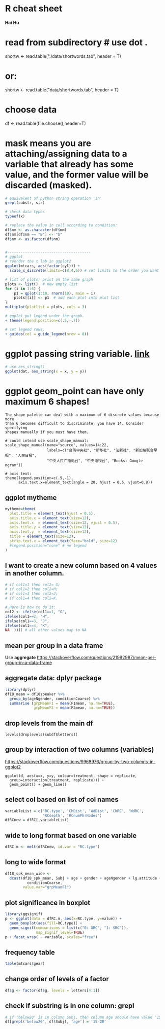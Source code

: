# R cheat sheet
#### Hai Hu

# read from subdirectory # use dot .
shortw <- read.table("./data/shortwords.tab", header = T)
# or:
shortw <- read.table("data/shortwords.tab", header = T)

# choose data
df <- read.table(file.choose(),header=T)

# mask means you are attaching/assigning data to a variable that already has some value, and the former value will be discarded (masked).

```R
# equivalent of python string operation 'in'
grepl(substr, str)

# check data types
typeof(x)

# replace the value in cell according to condition:
df$nm <- as.character(df$nm)
df$nm[df$nm == "B"] <- "b"
df$nm <- as.factor(df$nm)


#--------------------------------------
# ggplot
# reorder the x lab in ggplot2
ggplot(mtcars, aes(factor(cyl))) + 
  scale_x_discrete(limits=c(8,4,6)) # set limits to the order you want

# list of plots; print on the same graph
plots <- list()  # new empty list
for (i in 1:6) {
    p1 = qplot(1:10, rnorm(10), main = i)
    plots[[i]] <- p1  # add each plot into plot list
}
multiplot(plotlist = plots, cols = 3)

# ggplot put legend under the graph.
+ theme(legend.position=c(.5,-.7)) 

# set legend rows.
+ guides(col = guide_legend(nrow = 8))
```

# ggplot passing string variable. [link](https://stackoverflow.com/questions/19826352/pass-character-strings-to-ggplot2-within-a-function)
```R
# use aes_string()
ggplot(dat, aes_string(x = x, y = y))
```

# ggplot geom_point can have only maximum 6 shapes!
```
The shape palette can deal with a maximum of 6 discrete values because more
than 6 becomes difficult to discriminate; you have 14. Consider specifying
shapes manually if you must have them. 

# could intead use scale_shape_manual:
scale_shape_manual(name="source", values=14:22,
                   labels=c("台湾中央社", "新华社", "法新社", "新加坡联合早报", "人民日报", 
                   "中央人民广播电台", "中央电视台", "Books: Google ngram"))
```

```
# axis text:
theme(legend.position=c(.5,-1),
      axis.text.x=element_text(angle = 20, hjust = 0.5, vjust=0.8))
```

## ggplot mytheme
```R
mytheme=theme(
  plot.title = element_text(hjust = 0.5),
  axis.title.x = element_text(size=12),
  axis.text.x  = element_text(size=12, vjust = 0.5),
  axis.title.y = element_text(size=12),
  axis.text.y  = element_text(size=12),
  title = element_text(size=12),
  strip.text.x = element_text(face="bold", size=12)
  #legend.position="none" # no legend
)
```

## I want to create a new column based on 4 values in another column.

```R
# if col1=1 then col2= G; 
# if col1=2 then col2=H; 
# if col1=3 then col2=J; 
# if col1=4 then col2=K.

# Here is how to do it: 
col2 <- ifelse(col1==1, "G",        
ifelse(col1==2, "H",        
ifelse(col1==3, "J",        
ifelse(col1==4, "K",                        
NA  )))) # all other values map to NA
```

## mean per group in a data frame
Use **aggregate**
https://stackoverflow.com/questions/21982987/mean-per-group-in-a-data-frame

## aggregate data: dplyr package
```R
library(dplyr)
df18_mean = df18speaker %>%
  group_by(ageNgender, conditionCoarse) %>%
  summarise (grpMeanF1 = mean(F1mean, na.rm=TRUE),
             grpMeanF2 = mean(F2mean, na.rm=TRUE))
```

## drop levels from the main df
```
levels(droplevels(subdf$letters))
```
## group by interaction of two columns (variables)
https://stackoverflow.com/questions/9968976/group-by-two-columns-in-ggplot2
```
ggplot(d, aes(x=x, y=y, colour=treatment, shape = replicate,
  group=interaction(treatment, replicate))) + 
  geom_point() + geom_line()
```

## select col based on list of col names
```R
variableList = c('RC.type', 'ChDist', 'WdDist', 'ChRC', 'WdRC', 
                 'RCdepth', 'RCnumPhrNodes')
dfRCnew = dfRC[,variableList]
```

## wide to long format based on one variable
```R
dfRC.m <- melt(dfRCnew, id.var = "RC.type")
```

## long to wide format
```R
df18_spk_mean_wide <- 
  dcast(df18_spk_mean, Subj + age + gender + ageNgender + lg.attitude ~ 
          conditionCoarse, 
        value.var="grpMeanF1")
```

## plot significance in boxplot
```R
library(ggsignif)
p <- ggplot(data = dfRC.m, aes(x=RC.type, y=value)) + 
  geom_boxplot(aes(fill=RC.type)) +
  geom_signif(comparisons = list(c("0: ORC", "1: SRC")), 
              map_signif_level=TRUE)
p + facet_wrap( ~ variable, scales="free")
```

## frequency table
```R
table(mtcars$gear)
```

## change order of levels of a factor
```R
df$g <- factor(df$g, levels = letters[4:1])
```

## check if substring is in one column: grepl
```R
# if 'below20' is in column Subj, then column age should have value '15-20'
df[grepl('below20', df$Subj), 'age'] = '15-20'
```
